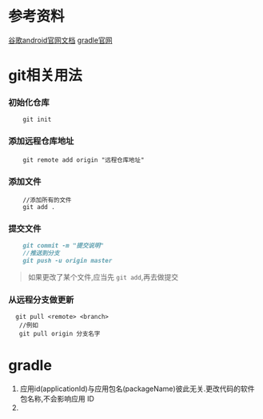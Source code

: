 # 参考资料
[谷歌android官网文档](https://developer.android.google.cn/studio/build/)
[gradle官网](https://gradle.org/)

# git相关用法
### 初始化仓库
```
    git init
```
### 添加远程仓库地址
```
    git remote add origin "远程仓库地址"
```
### 添加文件
```
    //添加所有的文件
    git add .
```
### 提交文件
```markdown
    git commit -m "提交说明"
    //推送到分支
    git push -u origin master
```
> 如果更改了某个文件,应当先 <code>git add</code>,再去做提交

### 从远程分支做更新
```
  git pull <remote> <branch>
   //例如
   git pull origin 分支名字
```

# gradle
1. 应用id(applicationId)与应用包名(packageName)彼此无关.更改代码的软件包名称,不会影响应用 ID
2. 
